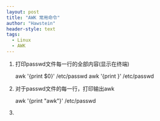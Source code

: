 ```yaml
---
layout: post
title: "AWK 常用命令"
author: "Hawstein"
header-style: text
tags:
  - Linux
  - AWK
---
```


1. 打印passwd文件每一行的全部内容(显示在终端)

	awk '{print $0}' /etc/passwd
	awk '{print }' /etc/passwd

1. 对于passwd文件的每一行，打印输出awk

	awk '{print "awk"}' /etc/passwd

1. 
